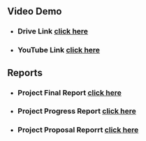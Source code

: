 ## Video Demo 
- ### Drive Link [click here](https://drive.google.com/file/d/16ed_fGgVrS_iWcK-D_xSpEDgiQlId3Q1/view?usp=sharing)
- ### YouTube Link [click here](https://youtu.be/E6wI-A0hQ4k?si=MTG4OXw8NWv9l05T)


## Reports 
- ### Project Final Report [click here](https://github.com/shoryasethia/SunTrackingSolarPannel/blob/main/Group_17___Final_Report.pdf)
- ### Project Progress Report [click here](https://github.com/shoryasethia/SunTrackingSolarPannel/blob/main/Group%2017%20-%20Progress%20Report.pdf)
- ### Project Proposal Reporrt [click here](https://github.com/shoryasethia/SunTrackingSolarPannel/blob/main/Group%2017-%20PH222%20Proposal.pdf)
